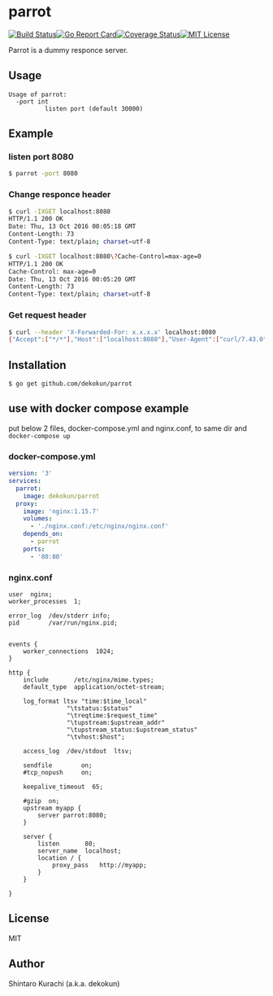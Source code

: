 # parrot

[![Build Status](https://travis-ci.org/dekokun/parrot.svg?branch=master)](https://travis-ci.org/dekokun/parrot)[![Go Report Card](https://goreportcard.com/badge/github.com/dekokun/parrot)](https://goreportcard.com/report/github.com/dekokun/parrot)[![Coverage Status](https://coveralls.io/repos/github/dekokun/parrot/badge.svg)](https://coveralls.io/github/dekokun/parrot)[![MIT License](http://img.shields.io/badge/license-MIT-blue.svg?style=flat)](LICENSE)

Parrot is a dummy responce server.

## Usage

```
Usage of parrot:
  -port int
          listen port (default 30000)
```

## Example

### listen port 8080

```bash
$ parrot -port 8080
```

### Change responce header

```bash
$ curl -IXGET localhost:8080
HTTP/1.1 200 OK
Date: Thu, 13 Oct 2016 00:05:18 GMT
Content-Length: 73
Content-Type: text/plain; charset=utf-8

$ curl -IXGET localhost:8080\?Cache-Control=max-age=0
HTTP/1.1 200 OK
Cache-Control: max-age=0
Date: Thu, 13 Oct 2016 00:05:20 GMT
Content-Length: 73
Content-Type: text/plain; charset=utf-8
```

### Get request header

```bash
$ curl --header 'X-Forwarded-For: x.x.x.x' localhost:8080
{"Accept":["*/*"],"Host":["localhost:8080"],"User-Agent":["curl/7.43.0"],"X-Forwarded-For":["x.x.x.x"]}
```

## Installation

```
$ go get github.com/dekokun/parrot
```

## use with docker compose example

put below 2 files, docker-compose.yml and nginx.conf, to same dir and `docker-compose up`

### docker-compose.yml

```yml
version: '3'
services:
  parrot:
    image: dekokun/parrot
  proxy:
    image: 'nginx:1.15.7'
    volumes:
      - './nginx.conf:/etc/nginx/nginx.conf'
    depends_on:
      - parrot
    ports:
      - '80:80'
```

### nginx.conf
```Nginx
user  nginx;
worker_processes  1;

error_log  /dev/stderr info;
pid        /var/run/nginx.pid;


events {
    worker_connections  1024;
}

http {
    include       /etc/nginx/mime.types;
    default_type  application/octet-stream;

    log_format ltsv "time:$time_local"
                "\tstatus:$status"
                "\treqtime:$request_time"
                "\tupstream:$upstream_addr"
                "\tupstream_status:$upstream_status"
                "\tvhost:$host";

    access_log  /dev/stdout  ltsv;

    sendfile        on;
    #tcp_nopush     on;

    keepalive_timeout  65;

    #gzip  on;
    upstream myapp {
        server parrot:8080;
    }

    server {
        listen       80;
        server_name  localhost;
        location / {
            proxy_pass   http://myapp;
        }
    }

}
```

## License

MIT

## Author

Shintaro Kurachi (a.k.a. dekokun)
